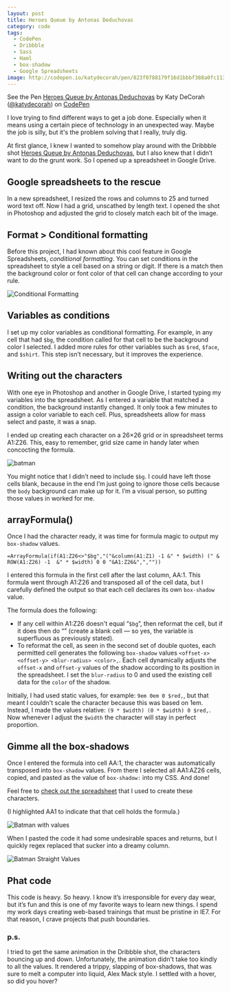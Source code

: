 ```yaml
---
layout: post
title: Heroes Queue by Antonas Deduchovas
category: code
tags: 
  - CodePen
  - Dribbble
  - Sass
  - Haml
  - box-shadow
  - Google Spreadsheets
image: http://codepen.io/katydecorah/pen/823f0788179f16d1bbbf388a0fc113f6/image/large.png
---
```

<p data-height="340" data-theme-id="97" data-slug-hash="823f0788179f16d1bbbf388a0fc113f6" data-user="katydecorah" data-default-tab="result" class='codepen'>See the Pen <a href='http://codepen.io/katydecorah/pen/823f0788179f16d1bbbf388a0fc113f6'>Heroes Queue by Antonas Deduchovas</a> by Katy DeCorah (<a href='http://codepen.io/katydecorah'>@katydecorah</a>) on <a href='http://codepen.io'>CodePen</a></p>

I love trying to find different ways to get a job done. Especially when it means using a certain piece of technology in an unexpected way. Maybe the job is silly, but it's the problem solving that I really, truly dig.

At first glance, I knew I wanted to somehow play around with the Dribbble shot [Heroes Queue by Antonas Deduchovas](http://drbl.in/jzgO), but I also knew that I didn’t want to do the grunt work. So I opened up a spreadsheet in Google Drive.

## Google spreadsheets to the rescue
In a new spreadsheet, I resized the rows and columns to 25 and turned word text off. Now I had a grid, unscathed by length text. I opened the shot in Photoshop and adjusted the grid to closely match each bit of the image.

## Format > Conditional formatting
Before this project, I had known about this cool feature in Google Spreadsheets, *conditional formatting*. You can set conditions in the spreadsheet to style a cell based on a string or digit. If there is a match then the background color or font color of that cell can change according to your rule.

![Conditional Formatting](https://dl.dropbox.com/s/h6mgo2u12t0ndi3/conditional-formatting.png)

## Variables as conditions
I set up my color variables as conditional formatting. For example, in any cell that had `$bg`, the condition called for that cell to be the background color I selected. I added more rules for other variables such as `$red`, `$face`, and `$shirt`. This step isn’t necessary, but it improves the experience.

## Writing out the characters 
With one eye in Photoshop and another in Google Drive, I started typing my variables into the spreadsheet. As I entered a variable that matched a condition, the background instantly changed. It only took a few minutes to assign a color variable to each cell. Plus, spreadsheets allow for mass select and paste, it was a snap.

I ended up creating each character on  a 26&times;26 grid or in spreadsheet terms A1:Z26. This, easy to remember, grid size came in handy later when concocting the formula.

![batman](https://dl.dropbox.com/s/fb05itkabmiqzfy/batman.png)

You might notice that I didn’t need to include `$bg`. I could have left those cells blank, because in the end I’m just going to ignore those cells because the `body` background can make up for it. I’m a visual person, so  putting those values in worked for me.

## arrayFormula()
Once I had the character ready, it was time for formula magic to output my `box-shadow` values.

	=ArrayFormula(if(A1:Z26<>"$bg","("&column(A1:Z1) -1 &" * $width) (" & ROW(A1:Z26) -1  &" * $width) 0 0 "&A1:Z26&",",""))

I entered this formula in the first cell after the last column, AA:1. This formula went through A1:Z26 and transposed all of the cell data, but I carefully defined the output so that each cell declares its own `box-shadow` value.

The formula does the following:
* If any cell within A1:Z26 doesn't equal “`$bg`”, then reformat the cell, but if it does then do “” (create a blank cell — so yes, the variable is superfluous as previously stated). 
* To reformat the cell, as seen in the second set of double quotes, each permitted cell generates the following `box-shadow` values `<offset-x> <offset-y> <blur-radius> <color>,`. Each cell dynamically adjusts the `offset-x` and `offset-y` values of the shadow according to its position in the spreadsheet. I set the `blur-radius` to 0 and used the existing cell data for the `color` of the shadow.

Initially, I had used static values, for example: `9em 0em 0 $red,`, but that meant I couldn't scale the character because this was based on 1em. Instead, I made the values relative: `(9 * $width) (0 * $width) 0 $red,`. Now whenever I adjust the `$width` the character will stay in perfect proportion. 

## Gimme all the box-shadows
Once I entered the formula into cell AA:1, the character was automatically transposed into `box-shadow` values. From there I selected all AA1:AZ26 cells, copied, and pasted as the value of `box-shadow:` into my CSS. And done!

Feel free to [check out the spreadsheet](https://docs.google.com/spreadsheet/ccc?key=0AvJ6mdPETci9dEtZak04VzU2UEFqeXZ3V2hIdGtrWXc&usp=sharing) that I used to create these characters.

(I highlighted AA1 to indicate that that cell holds the formula.)

![Batman with values](https://dl.dropbox.com/s/3thvounum01m86t/batman-value.png)

When I pasted the code it had some undesirable spaces and returns, but I quickly regex replaced that sucker into a dreamy column.

![Batman Straight Values](https://dl.dropbox.com/s/wlcljlvyztrvyoj/batman-values.png)

## Phat code
This code is heavy. So heavy. I know it’s irresponsible for every day wear, but it’s fun and this is one of my favorite ways to learn new things. I spend my work days creating web-based trainings that must be pristine in IE7. For that reason, I crave projects that push boundaries.

### p.s.
I tried to get the same animation in the Dribbble shot, the characters bouncing up and down. Unfortunately, the animation didn't take too kindly to all the values. It rendered a trippy, slapping of box-shadows, that was sure to melt a computer into liquid, Alex Mack style. I settled with a hover, so did you hover?
